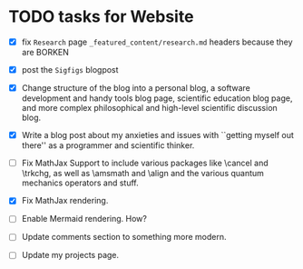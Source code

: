 # TODO tasks for Website

- [x] fix `Research` page `_featured_content/research.md` headers because they are BORKEN
- [x]  post the `Sigfigs` blogpost
- [x]  Change structure of the blog into a personal blog, a software development and handy tools blog page, scientific education blog page, and more complex philosophical and high-level scientific discussion blog.
- [x] Write a blog post about my anxieties and issues with ``getting myself out there'' as a programmer and scientific thinker.
- [ ] Fix MathJax Support to include various packages like \cancel and \trkchg, as well as \amsmath and \align and the various quantum mechanics operators and stuff.
- [x] Fix MathJax rendering.
- [ ] Enable Mermaid rendering. How? 
- [ ] Update comments section to something more modern. 
- [ ] Update my projects page. 

